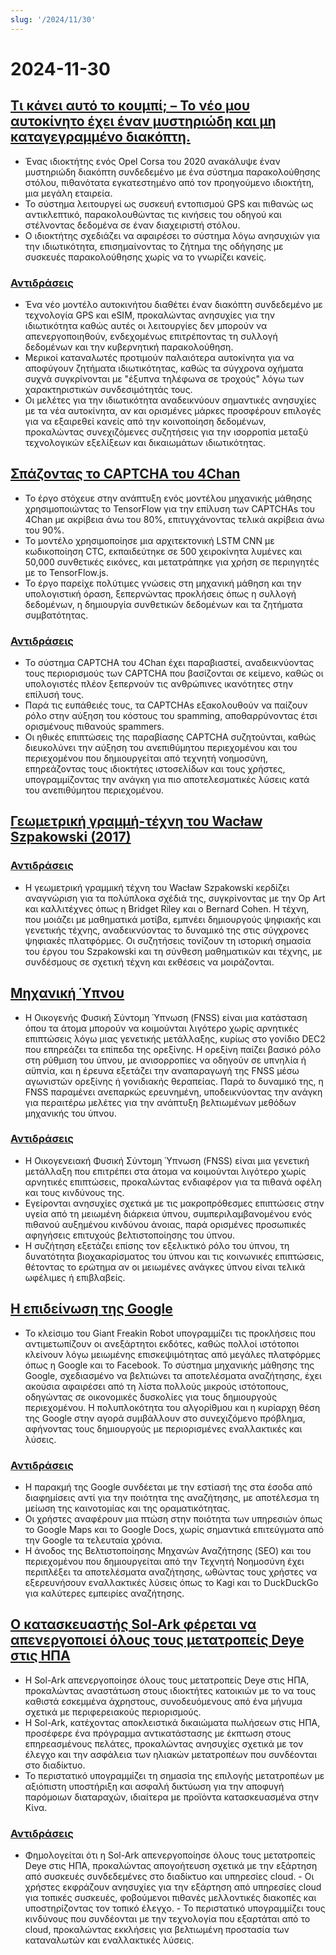 ```yaml
---
slug: '/2024/11/30'
---
```


# 2024-11-30

## [Τι κάνει αυτό το κουμπί; – Το νέο μου αυτοκίνητο έχει έναν μυστηριώδη και μη καταγεγραμμένο διακόπτη.](https://blog.koenvh.nl/what-does-this-button-do-cm42u2oi7000a09l42f54g2pr)

- Ένας ιδιοκτήτης ενός Opel Corsa του 2020 ανακάλυψε έναν μυστηριώδη διακόπτη συνδεδεμένο με ένα σύστημα παρακολούθησης στόλου, πιθανότατα εγκατεστημένο από τον προηγούμενο ιδιοκτήτη, μια μεγάλη εταιρεία.
- Το σύστημα λειτουργεί ως συσκευή εντοπισμού GPS και πιθανώς ως αντικλεπτικό, παρακολουθώντας τις κινήσεις του οδηγού και στέλνοντας δεδομένα σε έναν διαχειριστή στόλου.
- Ο ιδιοκτήτης σχεδιάζει να αφαιρέσει το σύστημα λόγω ανησυχιών για την ιδιωτικότητα, επισημαίνοντας το ζήτημα της οδήγησης με συσκευές παρακολούθησης χωρίς να το γνωρίζει κανείς.

### [Αντιδράσεις](https://news.ycombinator.com/item?id=42276620)

- Ένα νέο μοντέλο αυτοκινήτου διαθέτει έναν διακόπτη συνδεδεμένο με τεχνολογία GPS και eSIM, προκαλώντας ανησυχίες για την ιδιωτικότητα καθώς αυτές οι λειτουργίες δεν μπορούν να απενεργοποιηθούν, ενδεχομένως επιτρέποντας τη συλλογή δεδομένων και την κυβερνητική παρακολούθηση.
- Μερικοί καταναλωτές προτιμούν παλαιότερα αυτοκίνητα για να αποφύγουν ζητήματα ιδιωτικότητας, καθώς τα σύγχρονα οχήματα συχνά συγκρίνονται με "έξυπνα τηλέφωνα σε τροχούς" λόγω των χαρακτηριστικών συνδεσιμότητάς τους.
- Οι μελέτες για την ιδιωτικότητα αναδεικνύουν σημαντικές ανησυχίες με τα νέα αυτοκίνητα, αν και ορισμένες μάρκες προσφέρουν επιλογές για να εξαιρεθεί κανείς από την κοινοποίηση δεδομένων, προκαλώντας συνεχιζόμενες συζητήσεις για την ισορροπία μεταξύ τεχνολογικών εξελίξεων και δικαιωμάτων ιδιωτικότητας.

## [Σπάζοντας το CAPTCHA του 4Chan](https://www.nullpt.rs/breaking-the-4chan-captcha)

- Το έργο στόχευε στην ανάπτυξη ενός μοντέλου μηχανικής μάθησης χρησιμοποιώντας το TensorFlow για την επίλυση των CAPTCHAs του 4Chan με ακρίβεια άνω του 80%, επιτυγχάνοντας τελικά ακρίβεια άνω του 90%.
- Το μοντέλο χρησιμοποίησε μια αρχιτεκτονική LSTM CNN με κωδικοποίηση CTC, εκπαιδεύτηκε σε 500 χειροκίνητα λυμένες και 50,000 συνθετικές εικόνες, και μετατράπηκε για χρήση σε περιηγητές με το TensorFlow.js.
- Το έργο παρείχε πολύτιμες γνώσεις στη μηχανική μάθηση και την υπολογιστική όραση, ξεπερνώντας προκλήσεις όπως η συλλογή δεδομένων, η δημιουργία συνθετικών δεδομένων και τα ζητήματα συμβατότητας.

### [Αντιδράσεις](https://news.ycombinator.com/item?id=42276865)

- Το σύστημα CAPTCHA του 4Chan έχει παραβιαστεί, αναδεικνύοντας τους περιορισμούς των CAPTCHA που βασίζονται σε κείμενο, καθώς οι υπολογιστές πλέον ξεπερνούν τις ανθρώπινες ικανότητες στην επίλυσή τους.
- Παρά τις ευπάθειές τους, τα CAPTCHAs εξακολουθούν να παίζουν ρόλο στην αύξηση του κόστους του spamming, αποθαρρύνοντας έτσι ορισμένους πιθανούς spammers.
- Οι ηθικές επιπτώσεις της παραβίασης CAPTCHA συζητούνται, καθώς διευκολύνει την αύξηση του ανεπιθύμητου περιεχομένου και του περιεχομένου που δημιουργείται από τεχνητή νοημοσύνη, επηρεάζοντας τους ιδιοκτήτες ιστοσελίδων και τους χρήστες, υπογραμμίζοντας την ανάγκη για πιο αποτελεσματικές λύσεις κατά του ανεπιθύμητου περιεχομένου.

## [Γεωμετρική γραμμή-τέχνη του Wacław Szpakowski (2017)](https://www.theparisreview.org/blog/2017/02/15/rhythmical-lines/)

### [Αντιδράσεις](https://news.ycombinator.com/item?id=42277850)

- Η γεωμετρική γραμμική τέχνη του Wacław Szpakowski κερδίζει αναγνώριση για τα πολύπλοκα σχέδιά της, συγκρίνοντας με την Op Art και καλλιτέχνες όπως η Bridget Riley και ο Bernard Cohen. Η τέχνη, που μοιάζει με μαθηματικά μοτίβα, εμπνέει δημιουργούς ψηφιακής και γενετικής τέχνης, αναδεικνύοντας το δυναμικό της στις σύγχρονες ψηφιακές πλατφόρμες. Οι συζητήσεις τονίζουν τη ιστορική σημασία του έργου του Szpakowski και τη σύνθεση μαθηματικών και τέχνης, με συνδέσμους σε σχετική τέχνη και εκθέσεις να μοιράζονται.

## [Μηχανική Ύπνου](https://minjunes.ai/posts/sleep/index.html)

- Η Οικογενής Φυσική Σύντομη Ύπνωση (FNSS) είναι μια κατάσταση όπου τα άτομα μπορούν να κοιμούνται λιγότερο χωρίς αρνητικές επιπτώσεις λόγω μιας γενετικής μετάλλαξης, κυρίως στο γονίδιο DEC2 που επηρεάζει τα επίπεδα της ορεξίνης. Η ορεξίνη παίζει βασικό ρόλο στη ρύθμιση του ύπνου, με ανισορροπίες να οδηγούν σε υπνηλία ή αϋπνία, και η έρευνα εξετάζει την αναπαραγωγή της FNSS μέσω αγωνιστών ορεξίνης ή γονιδιακής θεραπείας. Παρά το δυναμικό της, η FNSS παραμένει ανεπαρκώς ερευνημένη, υποδεικνύοντας την ανάγκη για περαιτέρω μελέτες για την ανάπτυξη βελτιωμένων μεθόδων μηχανικής του ύπνου.

### [Αντιδράσεις](https://news.ycombinator.com/item?id=42279454)

- Η Οικογενειακή Φυσική Σύντομη Ύπνωση (FNSS) είναι μια γενετική μετάλλαξη που επιτρέπει στα άτομα να κοιμούνται λιγότερο χωρίς αρνητικές επιπτώσεις, προκαλώντας ενδιαφέρον για τα πιθανά οφέλη και τους κινδύνους της.
- Εγείρονται ανησυχίες σχετικά με τις μακροπρόθεσμες επιπτώσεις στην υγεία από τη μειωμένη διάρκεια ύπνου, συμπεριλαμβανομένου ενός πιθανού αυξημένου κινδύνου άνοιας, παρά ορισμένες προσωπικές αφηγήσεις επιτυχούς βελτιστοποίησης του ύπνου.
- Η συζήτηση εξετάζει επίσης τον εξελικτικό ρόλο του ύπνου, τη δυνατότητα βιοχακαρίσματος του ύπνου και τις κοινωνικές επιπτώσεις, θέτοντας το ερώτημα αν οι μειωμένες ανάγκες ύπνου είναι τελικά ωφέλιμες ή επιβλαβείς.

## [Η επιδείνωση της Google](https://www.baldurbjarnason.com/2024/the-deterioration-of-google/)

- Το κλείσιμο του Giant Freakin Robot υπογραμμίζει τις προκλήσεις που αντιμετωπίζουν οι ανεξάρτητοι εκδότες, καθώς πολλοί ιστότοποι κλείνουν λόγω μειωμένης επισκεψιμότητας από μεγάλες πλατφόρμες όπως η Google και το Facebook. Το σύστημα μηχανικής μάθησης της Google, σχεδιασμένο να βελτιώνει τα αποτελέσματα αναζήτησης, έχει ακούσια αφαιρέσει από τη λίστα πολλούς μικρούς ιστότοπους, οδηγώντας σε οικονομικές δυσκολίες για τους δημιουργούς περιεχομένου. Η πολυπλοκότητα του αλγορίθμου και η κυρίαρχη θέση της Google στην αγορά συμβάλλουν στο συνεχιζόμενο πρόβλημα, αφήνοντας τους δημιουργούς με περιορισμένες εναλλακτικές και λύσεις.

### [Αντιδράσεις](https://news.ycombinator.com/item?id=42277673)

- Η παρακμή της Google συνδέεται με την εστίασή της στα έσοδα από διαφημίσεις αντί για την ποιότητα της αναζήτησης, με αποτέλεσμα τη μείωση της καινοτομίας και της οραματικότητας.
- Οι χρήστες αναφέρουν μια πτώση στην ποιότητα των υπηρεσιών όπως το Google Maps και το Google Docs, χωρίς σημαντικά επιτεύγματα από την Google τα τελευταία χρόνια.
- Η άνοδος της Βελτιστοποίησης Μηχανών Αναζήτησης (SEO) και του περιεχομένου που δημιουργείται από την Τεχνητή Νοημοσύνη έχει περιπλέξει τα αποτελέσματα αναζήτησης, ωθώντας τους χρήστες να εξερευνήσουν εναλλακτικές λύσεις όπως το Kagi και το DuckDuckGo για καλύτερες εμπειρίες αναζήτησης.

## [Ο κατασκευαστής Sol-Ark φέρεται να απενεργοποιεί όλους τους μετατροπείς Deye στις ΗΠΑ](https://solarboi.com/2024/11/17/sol-ark-oem-disables-all-deye-inverters-in-the-us/)

- Η Sol-Ark απενεργοποίησε όλους τους μετατροπείς Deye στις ΗΠΑ, προκαλώντας αναστάτωση στους ιδιοκτήτες κατοικιών με το να τους καθιστά εσκεμμένα άχρηστους, συνοδευόμενους από ένα μήνυμα σχετικά με περιφερειακούς περιορισμούς.
- Η Sol-Ark, κατέχοντας αποκλειστικά δικαιώματα πωλήσεων στις ΗΠΑ, προσέφερε ένα πρόγραμμα αντικατάστασης με έκπτωση στους επηρεασμένους πελάτες, προκαλώντας ανησυχίες σχετικά με τον έλεγχο και την ασφάλεια των ηλιακών μετατροπέων που συνδέονται στο διαδίκτυο.
- Το περιστατικό υπογραμμίζει τη σημασία της επιλογής μετατροπέων με αξιόπιστη υποστήριξη και ασφαλή δικτύωση για την αποφυγή παρόμοιων διαταραχών, ιδιαίτερα με προϊόντα κατασκευασμένα στην Κίνα.

### [Αντιδράσεις](https://news.ycombinator.com/item?id=42279010)

- Φημολογείται ότι η Sol-Ark απενεργοποίησε όλους τους μετατροπείς Deye στις ΗΠΑ, προκαλώντας απογοήτευση σχετικά με την εξάρτηση από συσκευές συνδεδεμένες στο διαδίκτυο και υπηρεσίες cloud. - Οι χρήστες εκφράζουν ανησυχίες για την εξάρτηση από υπηρεσίες cloud για τοπικές συσκευές, φοβούμενοι πιθανές μελλοντικές διακοπές και υποστηρίζοντας τον τοπικό έλεγχο. - Το περιστατικό υπογραμμίζει τους κινδύνους που συνδέονται με την τεχνολογία που εξαρτάται από το cloud, προκαλώντας εκκλήσεις για βελτιωμένη προστασία των καταναλωτών και εναλλακτικές λύσεις.

<head>
  <meta property="og:title" content="Τι κάνει αυτό το κουμπί; – Το νέο μου αυτοκίνητο έχει έναν μυστηριώδη και μη καταγεγραμμένο διακόπτη." />
  <meta property="og:type" content="website" />
  <meta property="og:image" content="https://og.cho.sh/api/og/?title=%CE%A4%CE%B9%20%CE%BA%CE%AC%CE%BD%CE%B5%CE%B9%20%CE%B1%CF%85%CF%84%CF%8C%20%CF%84%CE%BF%20%CE%BA%CE%BF%CF%85%CE%BC%CF%80%CE%AF%3B%20%E2%80%93%20%CE%A4%CE%BF%20%CE%BD%CE%AD%CE%BF%20%CE%BC%CE%BF%CF%85%20%CE%B1%CF%85%CF%84%CE%BF%CE%BA%CE%AF%CE%BD%CE%B7%CF%84%CE%BF%20%CE%AD%CF%87%CE%B5%CE%B9%20%CE%AD%CE%BD%CE%B1%CE%BD%20%CE%BC%CF%85%CF%83%CF%84%CE%B7%CF%81%CE%B9%CF%8E%CE%B4%CE%B7%20%CE%BA%CE%B1%CE%B9%20%CE%BC%CE%B7%20%CE%BA%CE%B1%CF%84%CE%B1%CE%B3%CE%B5%CE%B3%CF%81%CE%B1%CE%BC%CE%BC%CE%AD%CE%BD%CE%BF%20%CE%B4%CE%B9%CE%B1%CE%BA%CF%8C%CF%80%CF%84%CE%B7.&subheading=%CE%A3%CE%AC%CE%B2%CE%B2%CE%B1%CF%84%CE%BF%2030%20%CE%9D%CE%BF%CE%B5%CE%BC%CE%B2%CF%81%CE%AF%CE%BF%CF%85%202024%3A%20%CE%A0%CE%B5%CF%81%CE%AF%CE%BB%CE%B7%CF%88%CE%B7%20Hacker%20News" />
</head>

